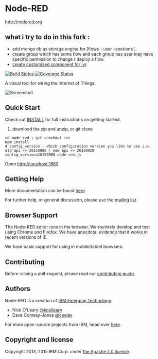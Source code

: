 # Node-RED

http://nodered.org

## what i try to do in this fork :
* add mongo db as storage engine for [flows - user -sessions ].
* create group which has some flow and each group has user may have specific permission to change / deploy a flow.
* [create customized component for ivr](https://github.com/waleedsamy/node-red-contrib-ivr).

[![Build Status](https://travis-ci.org/node-red/node-red.png)](https://travis-ci.org/node-red/node-red) [![Coverage Status](https://coveralls.io/repos/node-red/node-red/badge.png?branch=master)](https://coveralls.io/r/node-red/node-red?branch=master)


A visual tool for wiring the Internet of Things.

![Screenshot](http://nodered.org/images/node-red-screenshot.png "Node-RED: A visual tool for wiring the Internet of Things")

## Quick Start

Check out [INSTALL](INSTALL.md) for full instructions on getting started.

1. download the zip and unzip, or git clone
```
cd node-red ; git checkout ivr
npm install
# config_version - which configuration version you like to use i.e. old api => 20150906 | new api => 20150920
config_version=20150908 node red.js
```
Open <http://localhost:1880>
## Getting Help

More documentation can be found [here](http://nodered.org/docs).

For further help, or general discussion, please use the [mailing list](https://groups.google.com/forum/#!forum/node-red).

## Browser Support

The Node-RED editor runs in the browser. We routinely develop and test using
Chrome and Firefox. We have anecdotal evidence that it works in recent versions of IE.

We have basic support for using in mobile/tablet browsers.

## Contributing

Before raising a pull-request, please read our [contributing guide](https://github.com/node-red/node-red/blob/master/CONTRIBUTING.md).

## Authors

Node-RED is a creation of [IBM Emerging Technology](http://ibm.com/blogs/et).

* Nick O'Leary [@knolleary](http://twitter.com/knolleary)
* Dave Conway-Jones [@ceejay](http://twitter.com/ceejay)

For more open-source projects from IBM, head over [here](http://ibm.github.io).

## Copyright and license

Copyright 2013, 2015 IBM Corp. under [the Apache 2.0 license](LICENSE).
